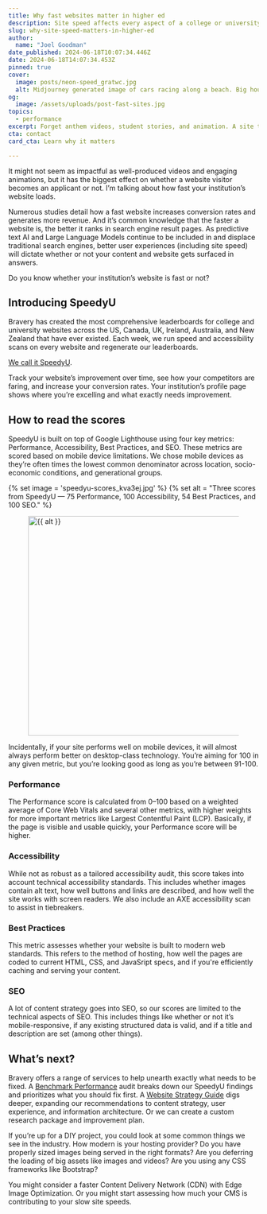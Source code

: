 ```yaml
---
title: Why fast websites matter in higher ed
description: Site speed affects every aspect of a college or university's web marketing efforts. A slow website limits conversion rates while fast websites increase enrollment.
slug: why-site-speed-matters-in-higher-ed
author:
  name: "Joel Goodman"
date_published: 2024-06-18T10:07:34.446Z
date: 2024-06-18T14:07:34.453Z
pinned: true
cover:
  image: posts/neon-speed_gratwc.jpg
  alt: Midjourney generated image of cars racing along a beach. Big houses on cliffs in the background and a dreamy neon sky hangs over the scene.
og:
  image: /assets/uploads/post-fast-sites.jpg
topics:
  - performance
excerpt: Forget anthem videos, student stories, and animation. A site that loads fast is your secret edge.
cta: contact
card_cta: Learn why it matters

---
```

It might not seem as impactful as well-produced videos and engaging animations, but it has the biggest effect on whether a website visitor becomes an applicant or not. I’m talking about how fast your institution’s website loads.

Numerous studies detail how a fast website increases conversion rates and generates more revenue. And it’s common knowledge that the faster a website is, the better it ranks in search engine result pages. As predictive text AI and Large Language Models continue to be included in and displace traditional search engines, better user experiences (including site speed) will dictate whether or not your content and website gets surfaced in answers.

Do you know whether your institution’s website is fast or not?

## Introducing SpeedyU

Bravery has created the most comprehensive leaderboards for college and university websites across the US, Canada, UK, Ireland, Australia, and New Zealand that have ever existed. Each week, we run speed and accessibility scans on every website and regenerate our leaderboards.

[We call it SpeedyU](https://speedyu.bravery.co).

Track your website’s improvement over time, see how your competitors are faring, and increase your conversion rates. Your institution’s profile page shows where you’re excelling and what exactly needs improvement.

## How to read the scores

SpeedyU is built on top of Google Lighthouse using four key metrics: Performance, Accessibility, Best Practices, and SEO. These metrics are scored based on mobile device limitations. We chose mobile devices as they’re often times the lowest common denominator across location, socio-economic conditions, and generational groups.

{% set image = 'speedyu-scores_kva3ej.jpg' %}
{% set alt = "Three scores from SpeedyU — 75 Performance, 100 Accessibility, 54 Best Practices, and 100 SEO." %}
<figure>
  <img
        srcset="{% srcset image, '1506:442' %}"
        data-src="{% src image, '1506:442' %}"
        alt="{{ alt }}" loading="lazy" width="1506" height="442">
</figure>

Incidentally, if your site performs well on mobile devices, it will almost always perform better on desktop-class technology. You’re aiming for 100 in any given metric, but you’re looking good as long as you’re between 91-100.

### Performance

The Performance score is calculated from 0–100 based on a weighted average of Core Web Vitals and several other metrics, with higher weights for more important metrics like Largest Contentful Paint (LCP). Basically, if the page is visible and usable quickly, your Performance score will be higher.

### Accessibility

While not as robust as a tailored accessibility audit, this score takes into account technical accessibility standards. This includes whether images contain alt text, how well buttons and links are described, and how well the site works with screen readers. We also include an AXE accessibility scan to assist in tiebreakers.

### Best Practices

This metric assesses whether your website is built to modern web standards. This refers to the method of hosting, how well the pages are coded to current HTML, CSS, and JavaSript specs, and if you're efficiently caching and serving your content.

### SEO

A lot of content strategy goes into SEO, so our scores are limited to the technical aspects of SEO. This includes things like whether or not it’s mobile-responsive, if any existing structured data is valid, and if a title and description are set (among other things).

## What’s next?

Bravery offers a range of services to help unearth exactly what needs to be fixed. A [Benchmark Performance](https://bravery.co/benchmark#webperf) audit breaks down our SpeedyU findings and prioritizes what you should fix first. A [Website Strategy Guide](https://bravery.co/services/website-strategy#wsg) digs deeper, expanding our recommendations to content strategy, user experience, and information architecture. Or we can create a custom research package and improvement plan.

If you’re up for a DIY project, you could look at some common things we see in the industry. How modern is your hosting provider? Do you have properly sized images being served in the right formats? Are you deferring the loading of big assets like images and videos? Are you using any CSS frameworks like Bootstrap?

You might consider a faster Content Delivery Network (CDN) with Edge Image Optimization. Or you might start assessing how much your CMS is contributing to your slow site speeds.
